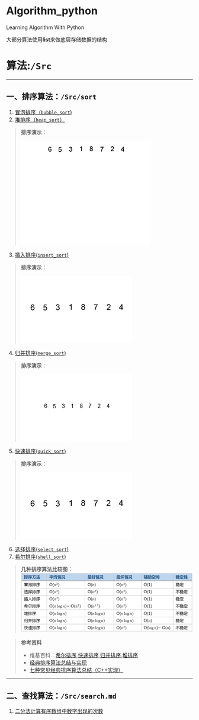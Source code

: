# Algorithm_python
Learning Algorithm With Python

大部分算法使用**list**来做底层存储数据的结构

# 算法:`/Src`

***
## 一、排序算法：`/Src/sort`
 1. [冒泡排序（`bubble_sort`)](https://raw.githubusercontent.com/xdnh/Algorithm_python/master/Src/sort/bubble_sort.py)
 2. [堆排序（`heap_sort`）](https://raw.githubusercontent.com/xdnh/Algorithm_python/master/Src/sort/heap_sort.py)
 
 >**排序演示**：
 >
 > ![Heap-sort-example](https://github.com/xdnh/Algorithm_python/blob/master/pic/Heapsort-example.gif)
  
 3. [插入排序(`insert_sort`)](https://raw.githubusercontent.com/xdnh/Algorithm_python/master/Src/sort/insert_sort.py)
 
 >**排序演示**：
 >
 > ![Insertion-sort-example](https://raw.githubusercontent.com/xdnh/Algorithm_python/master/pic/Insertion-sort-example-300px.gif)
 
 4. [归并排序(`merge_sort`)](https://raw.githubusercontent.com/xdnh/Algorithm_python/master/Src/sort/merge_sort.py)
 
 >**排序演示**：
 >
 > ![Merge-sort-example](https://github.com/xdnh/Algorithm_python/raw/master/pic/Merge-sort-example-300px.gif)
 
 5. [快速排序(`quick_sort`)](https://raw.githubusercontent.com/xdnh/Algorithm_python/master/Src/sort/quick_sort.py)
 
 >**排序演示**：
 >
 > ![Quick-sort-example](https://github.com/xdnh/Algorithm_python/raw/master/pic/Quicksort-example.gif)
 
 6. [选择排序(`select_sort`)](https://github.com/xdnh/Algorithm_python/blob/master/Src/sort/select_sort.py)
 7. [希尔排序(`shell_sort`)](https://raw.githubusercontent.com/xdnh/Algorithm_python/master/Src/sort/shell_sort.py)
 
> **几种排序算法比较图：**
![sort_compared](https://github.com/xdnh/Algorithm_python/raw/master/pic/sort_compared.jpg)

> **参考资料**
> * 维基百科：[希尔排序](https://zh.wikipedia.org/wiki/%E5%B8%8C%E5%B0%94%E6%8E%92%E5%BA%8F),[快速排序](https://zh.wikipedia.org/wiki/%E5%BF%AB%E9%80%9F%E6%8E%92%E5%BA%8F),[归并排序](https://zh.wikipedia.org/wiki/%E5%BD%92%E5%B9%B6%E6%8E%92%E5%BA%8F),[堆排序](https://zh.wikipedia.org/wiki/%E5%A0%86%E6%8E%92%E5%BA%8F)
> * [经典排序算法总结与实现](http://wuchong.me/blog/2014/02/09/algorithm-sort-summary/)
> * [七种常见经典排序算法总结（C++实现）](http://yansu.org/2015/09/07/sort-algorithms.html)
***
## 二、查找算法：`/Src/search.md`
  1. [二分法计算有序数组中数字出现的次数](https://github.com/xdnh/Algorithm_python/blob/master/Src/search.md)

